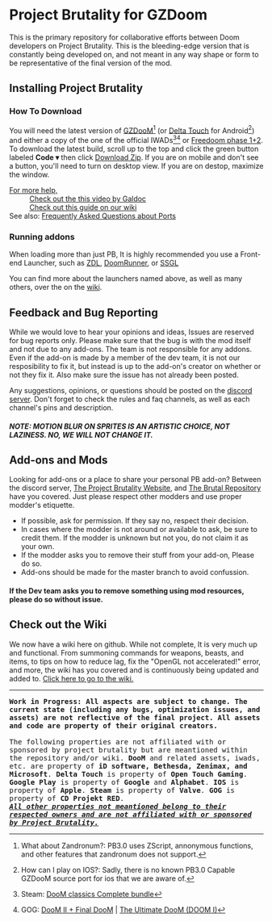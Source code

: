 <h1 id="project-brutality-for-gzdoom">Project Brutality for GZDoom</h1>
This is the primary repository for collaborative efforts between Doom developers on Project Brutality.
This is the bleeding-edge version that is constantly being developed on, and not meant in any way shape or form to be representative of the final version of the mod.


<h2 id="installing-project-brutality">Installing Project Brutality</h2>
<h3 id="how-to-download">How To Download</h3>

You will need the latest version of <a href="https://zdoom.org/downloads" title="GZDooM">GZDooM</a>[^zandronum?] (or <a href="https://play.google.com/store/apps/details?id=com.opentouchgaming.deltatouch&amp;hl=en_US&amp;gl=US" title="Delta Touch">Delta Touch</a> for Android[^ios?]) and either a copy of the one of the official IWADs[^Steam][^GOG] or <a href="https://freedoom.github.io/download.html" title="FreeDoom">Freedoom phase 1+2</a>. To download the latest build, scroll up to the top and click the green button labeled <strong>Code &#9662;</strong> then click <a href="https://github.com/pa1nki113r/Project_Brutality/archive/refs/heads/master.zip" title="You can also click here to download.">Download Zip</a>. If you are on mobile and don&#39;t see a button, you&#39;ll need to turn on desktop view. If you are on destop, maximize the window.
<dl>
  <dt><u>For more help,</u></dt>
  <dd><a href="https://www.youtube.com/watch?v=ntTPhunwcTM" Title="How To Get Started with Doom Mods (after 27 years) on YouTube">Check out the this video by Galdoc</a></dd>
  <dd><a href="https://github.com/pa1nki113r/Project_Brutality/wiki/_Setup-and-Installation" title="Basic Doom Mod Installation Guide">Check out this guide on our wiki </a></dd>
See also: <a href="https://github.com/pa1nki113r/Project_Brutality/wiki/_FAQ#ports">Frequently Asked Questions about Ports</a>
</dl>

<h3 id="running-addons">Running addons</h3>
<p>When loading more than just PB, It is highly recommended you use a Front-end Launcher, such as <a href="https://github.com/lcferrum/qzdl/releases" title="A rather simple, yet extremely flexible launcher">ZDL</a>, <a href="https://github.com/Youda008/DoomRunner/releases" title="Want something that is just as flexible as ZDL or newer than zde">DoomRunner</a>, or <a href="https://github.com/FreaKzero/ssgl-doom-launcher/releases/tag/v2.0.0-devpreview.24" title="First timer, casual player, a Doomsday Engine launcher fan, or just want something with more personality?">SSGL</a></p>
You can find more about the launchers named above, as well as many others, over the on the <a href="https://github.com/pa1nki113r/Project_Brutality/wiki/_FAQ#i-am-looking-for-a-loader-any-recommendations">wiki</a>.

<h2 id="feedback-and-bug-reporting">Feedback and Bug Reporting</h2>
<p>While we would love to hear your opinions and ideas, Issues are reserved for bug reports only. Please make sure that the bug is with the mod itself and not due to any add-ons. The team is not responsible for any addons. Even if the add-on is made by a member of the dev team, it is not our resposibility to fix it, but instead is up to the add-on&#39;s creator on whether or not they fix it. Also make sure the issue has not already been posted.</p>
<p>Any suggestions, opinions, or questions should be posted on the <a href="https://discord.gg/2hJxXPc" title="Come join us :)">discord server</a>. Don&#39;t forget to check the rules and faq channels, as well as each channel&#39;s pins and description.</p>
<h5 id="note-motion-blur-on-sprites-is-an-artistic-choice-not-laziness-no-we-will-not-change-it">NOTE: MOTION BLUR ON SPRITES IS AN ARTISTIC CHOICE, NOT LAZINESS. NO, WE WILL NOT CHANGE IT.</h5>

<h2 id="add-ons-and-mods">Add-ons and Mods</h2>
<p>Looking for add-ons or a place to share your personal PB add-on? Between the discord server, <a href="https://projectbrutality.com/">The Project Brutality Website</a>, and <a href="https://brutalrepository.pl/">The Brutal Repository</a> <!--, and [The Moddb Page](https://www.moddb.com/mods/project-brutality)--> have you covered. Just please respect other modders and use proper modder&#39;s etiquette.</p>
<ul>
<li>If possible, ask for permission. If they say no, respect their decision.</li>
<li>In cases where the modder is not around or available to ask, be sure to credit them. If the modder is unknown but not you, do not claim it as your own.</li>
<li>If the modder asks you to remove their stuff from your add-on, Please do so.</li>
<li>Add-ons should be made for the master branch to avoid confussion.</li>
</ul>
<h4 id="if-the-dev-team-asks-you-to-remove-something-using-mod-resources-please-do-so-without-issue">If the Dev team asks you to remove something using mod resources, please do so without issue.</h4>

<h2>Check out the Wiki</h2>
<p>We now have a wiki here on github. While not complete, It is very much up and functional. From summoning commands for weapons, beasts, and items, to tips on how to reduce lag, fix the "OpenGL not accelerated!" error, and more, the wiki has you covered and is continuously being updated and added to. <a href="/wiki">Click here to go to the wiki.</a></p>
<sup><sub><sup><sub><hr/></sub></sup></sup></sub>

[^zandronum?]: What about Zandronum?: PB3.0 uses ZScript, annonymous functions, and other features that zandronum does not support.
[^ios?]: How can I play on IOS?: Sadly, there is no known PB3.0 Capable GZDooM source port for ios that we are aware of.
[^steam]: Steam: <a href="https://store.steampowered.com/sub/18397/">DooM classics Complete bundle</a>
[^GOG]: GOG: <a href="https://www.gog.com/game/doom_ii_final_doom">DooM II + Final DooM</a> | <a href="https://www.gog.com/game/the_ultimate_doom">The Ultimate DooM (DOOM I)</a>

<kbd><b>Work in Progress: All aspects are subject to change. The current state (including any bugs, optimization issues, and assets) are not reflective of the final project. All assets and code are property of their original creators.</sup></b><BR/><BR/>The following properties are not affiliated with or sponsored by project brutality but are meantioned within the repository and/or wiki. <b>DooM</b> and related assets, iwads, etc. are property of <b>iD software, Bethesda, Zenimax, and Microsoft</b>. <b>Delta Touch</b> is property of <b>Open Touch Gaming</b>. <b>Google Play</b> is property of <b>Google</b> and <b>Alphabet</b>. <b>IOS</b> is property of <b>Apple</b>. <b>Steam</b> is property of <b>Valve</b>. <b>GOG</b> is property of <b>CD Projekt RED</b>.  
<b><i><u>All other properties not meantioned belong to their respected owners and are not affiliated with or sponsored by Project Brutality.</u></i></b></sub></kbd>
